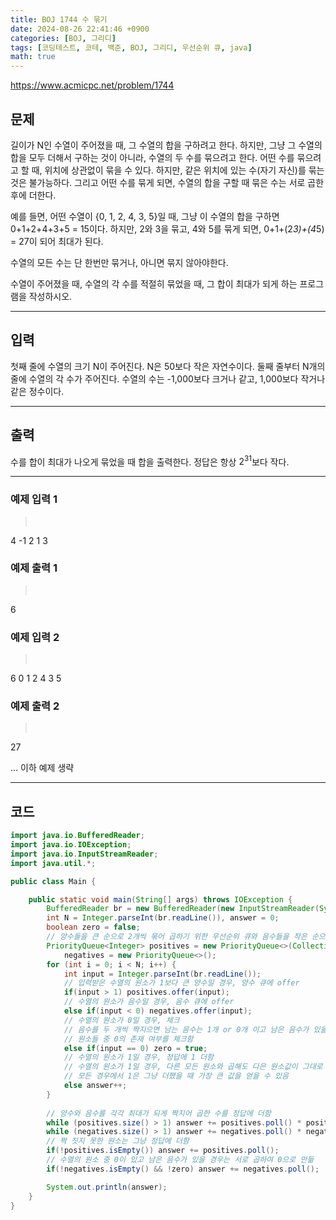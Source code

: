 ```yaml
---
title: BOJ 1744 수 묶기
date: 2024-08-26 22:41:46 +0900
categories: [BOJ, 그리디]
tags: [코딩테스트, 코테, 백준, BOJ, 그리디, 우선순위 큐, java]
math: true
---
```


<https://www.acmicpc.net/problem/1744>

## 문제
길이가 N인 수열이 주어졌을 때, 그 수열의 합을 구하려고 한다. 하지만, 그냥 그 수열의 합을 모두 더해서 구하는 것이 아니라, 수열의 두 수를 묶으려고 한다. 어떤 수를 묶으려고 할 때, 위치에 상관없이 묶을 수 있다. 하지만, 같은 위치에 있는 수(자기 자신)를 묶는 것은 불가능하다. 그리고 어떤 수를 묶게 되면, 수열의 합을 구할 때 묶은 수는 서로 곱한 후에 더한다.

예를 들면, 어떤 수열이 {0, 1, 2, 4, 3, 5}일 때, 그냥 이 수열의 합을 구하면 0+1+2+4+3+5 = 15이다. 하지만, 2와 3을 묶고, 4와 5를 묶게 되면, 0+1+(2*3)+(4*5) = 27이 되어 최대가 된다.

수열의 모든 수는 단 한번만 묶거나, 아니면 묶지 않아야한다.

수열이 주어졌을 때, 수열의 각 수를 적절히 묶었을 때, 그 합이 최대가 되게 하는 프로그램을 작성하시오.

---
## 입력
첫째 줄에 수열의 크기 N이 주어진다. N은 50보다 작은 자연수이다. 둘째 줄부터 N개의 줄에 수열의 각 수가 주어진다. 수열의 수는 -1,000보다 크거나 같고, 1,000보다 작거나 같은 정수이다.

---
## 출력
수를 합이 최대가 나오게 묶었을 때 합을 출력한다. 정답은 항상 $2^31$보다 작다.

---
### 예제 입력 1
> <pre>
4
-1
2
1
3
> </pre>

### 예제 출력 1
> <pre>
6
> </pre>

### 예제 입력 2
> <pre>
6
0
1
2
4
3
5
> </pre>

### 예제 출력 2
> <pre>
27
> </pre>

... 이하 예제 생략

---
## 코드

```java
import java.io.BufferedReader;
import java.io.IOException;
import java.io.InputStreamReader;
import java.util.*;

public class Main {

    public static void main(String[] args) throws IOException {
        BufferedReader br = new BufferedReader(new InputStreamReader(System.in));
        int N = Integer.parseInt(br.readLine()), answer = 0;
        boolean zero = false;
        // 양수들을 큰 순으로 2개씩 묶어 곱하기 위한 우선순위 큐와 음수들을 작은 순으로 2개씩 묶어 곱하기 위한 우선순위 큐를 생성
        PriorityQueue<Integer> positives = new PriorityQueue<>(Collections.reverseOrder()),
            negatives = new PriorityQueue<>();
        for (int i = 0; i < N; i++) {
            int input = Integer.parseInt(br.readLine());
            // 입력받은 수열의 원소가 1보다 큰 양수일 경우, 양수 큐에 offer
            if(input > 1) positives.offer(input);
            // 수열의 원소가 음수일 경우, 음수 큐에 offer
            else if(input < 0) negatives.offer(input);
            // 수열의 원소가 0일 경우, 체크
            // 음수를 두 개씩 짝지으면 남는 음수는 1개 or 0개 이고 남은 음수가 있을 경우 0과 곱해 0으로 만들 수 있기 때문에
            // 원소들 중 0의 존재 여부를 체크함
            else if(input == 0) zero = true;
            // 수열의 원소가 1일 경우, 정답에 1 더함
            // 수열의 원소가 1일 경우, 다른 모든 원소와 곱해도 다은 원소값이 그대로 나오므로
            // 모든 경우에서 1은 그냥 더했을 때 가장 큰 값을 얻을 수 있음
            else answer++;
        }
        
        // 양수와 음수를 각각 최대가 되게 짝지어 곱한 수를 정답에 더함
        while (positives.size() > 1) answer += positives.poll() * positives.poll();
        while (negatives.size() > 1) answer += negatives.poll() * negatives.poll();
        // 짝 짓지 못한 원소는 그냥 정답에 더함
        if(!positives.isEmpty()) answer += positives.poll();
        // 수열의 원소 중 0이 있고 남은 음수가 있을 경우는 서로 곱하여 0으로 만듦
        if(!negatives.isEmpty() && !zero) answer += negatives.poll();

        System.out.println(answer);
    }
}
```
